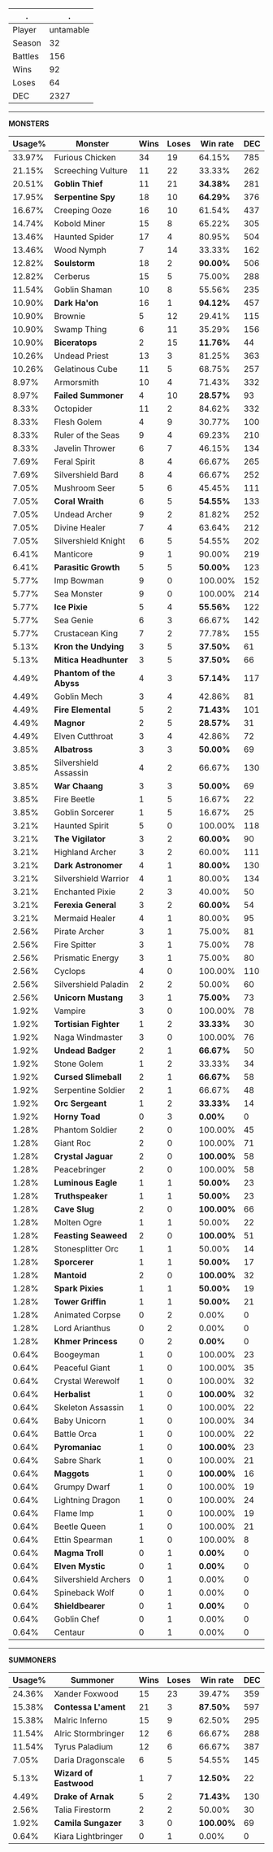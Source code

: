 .|.
|-|-
Player|untamable
Season|32
Battles|156
Wins|92
Loses|64
DEC|2327

---
**MONSTERS**

Usage%|Monster|Wins|Loses|Win rate|DEC|
-|-|-|-|-|-|
33.97%|Furious Chicken|34|19|64.15%|785|
21.15%|Screeching Vulture|11|22|33.33%|262|
20.51%|**Goblin Thief**|11|21|**34.38%**|281|
17.95%|**Serpentine Spy**|18|10|**64.29%**|376|
16.67%|Creeping Ooze|16|10|61.54%|437|
14.74%|Kobold Miner|15|8|65.22%|305|
13.46%|Haunted Spider|17|4|80.95%|504|
13.46%|Wood Nymph|7|14|33.33%|162|
12.82%|**Soulstorm**|18|2|**90.00%**|506|
12.82%|Cerberus|15|5|75.00%|288|
11.54%|Goblin Shaman|10|8|55.56%|235|
10.90%|**Dark Ha'on**|16|1|**94.12%**|457|
10.90%|Brownie|5|12|29.41%|115|
10.90%|Swamp Thing|6|11|35.29%|156|
10.90%|**Biceratops**|2|15|**11.76%**|44|
10.26%|Undead Priest|13|3|81.25%|363|
10.26%|Gelatinous Cube|11|5|68.75%|257|
8.97%|Armorsmith|10|4|71.43%|332|
8.97%|**Failed Summoner**|4|10|**28.57%**|93|
8.33%|Octopider|11|2|84.62%|332|
8.33%|Flesh Golem|4|9|30.77%|100|
8.33%|Ruler of the Seas|9|4|69.23%|210|
8.33%|Javelin Thrower|6|7|46.15%|134|
7.69%|Feral Spirit|8|4|66.67%|265|
7.69%|Silvershield Bard|8|4|66.67%|252|
7.05%|Mushroom Seer|5|6|45.45%|111|
7.05%|**Coral Wraith**|6|5|**54.55%**|133|
7.05%|Undead Archer|9|2|81.82%|252|
7.05%|Divine Healer|7|4|63.64%|212|
7.05%|Silvershield Knight|6|5|54.55%|202|
6.41%|Manticore|9|1|90.00%|219|
6.41%|**Parasitic Growth**|5|5|**50.00%**|123|
5.77%|Imp Bowman|9|0|100.00%|152|
5.77%|Sea Monster|9|0|100.00%|214|
5.77%|**Ice Pixie**|5|4|**55.56%**|122|
5.77%|Sea Genie|6|3|66.67%|142|
5.77%|Crustacean King|7|2|77.78%|155|
5.13%|**Kron the Undying**|3|5|**37.50%**|61|
5.13%|**Mitica Headhunter**|3|5|**37.50%**|66|
4.49%|**Phantom of the Abyss**|4|3|**57.14%**|117|
4.49%|Goblin Mech|3|4|42.86%|81|
4.49%|**Fire Elemental**|5|2|**71.43%**|101|
4.49%|**Magnor**|2|5|**28.57%**|31|
4.49%|Elven Cutthroat|3|4|42.86%|72|
3.85%|**Albatross**|3|3|**50.00%**|69|
3.85%|Silvershield Assassin|4|2|66.67%|130|
3.85%|**War Chaang**|3|3|**50.00%**|69|
3.85%|Fire Beetle|1|5|16.67%|22|
3.85%|Goblin Sorcerer|1|5|16.67%|25|
3.21%|Haunted Spirit|5|0|100.00%|118|
3.21%|**The Vigilator**|3|2|**60.00%**|90|
3.21%|Highland Archer|3|2|60.00%|111|
3.21%|**Dark Astronomer**|4|1|**80.00%**|130|
3.21%|Silvershield Warrior|4|1|80.00%|134|
3.21%|Enchanted Pixie|2|3|40.00%|50|
3.21%|**Ferexia General**|3|2|**60.00%**|54|
3.21%|Mermaid Healer|4|1|80.00%|95|
2.56%|Pirate Archer|3|1|75.00%|81|
2.56%|Fire Spitter|3|1|75.00%|78|
2.56%|Prismatic Energy|3|1|75.00%|80|
2.56%|Cyclops|4|0|100.00%|110|
2.56%|Silvershield Paladin|2|2|50.00%|60|
2.56%|**Unicorn Mustang**|3|1|**75.00%**|73|
1.92%|Vampire|3|0|100.00%|78|
1.92%|**Tortisian Fighter**|1|2|**33.33%**|30|
1.92%|Naga Windmaster|3|0|100.00%|76|
1.92%|**Undead Badger**|2|1|**66.67%**|50|
1.92%|Stone Golem|1|2|33.33%|34|
1.92%|**Cursed Slimeball**|2|1|**66.67%**|58|
1.92%|Serpentine Soldier|2|1|66.67%|48|
1.92%|**Orc Sergeant**|1|2|**33.33%**|14|
1.92%|**Horny Toad**|0|3|**0.00%**|0|
1.28%|Phantom Soldier|2|0|100.00%|45|
1.28%|Giant Roc|2|0|100.00%|71|
1.28%|**Crystal Jaguar**|2|0|**100.00%**|58|
1.28%|Peacebringer|2|0|100.00%|58|
1.28%|**Luminous Eagle**|1|1|**50.00%**|23|
1.28%|**Truthspeaker**|1|1|**50.00%**|23|
1.28%|**Cave Slug**|2|0|**100.00%**|66|
1.28%|Molten Ogre|1|1|50.00%|22|
1.28%|**Feasting Seaweed**|2|0|**100.00%**|51|
1.28%|Stonesplitter Orc|1|1|50.00%|14|
1.28%|**Sporcerer**|1|1|**50.00%**|17|
1.28%|**Mantoid**|2|0|**100.00%**|32|
1.28%|**Spark Pixies**|1|1|**50.00%**|19|
1.28%|**Tower Griffin**|1|1|**50.00%**|21|
1.28%|Animated Corpse|0|2|0.00%|0|
1.28%|Lord Arianthus|0|2|0.00%|0|
1.28%|**Khmer Princess**|0|2|**0.00%**|0|
0.64%|Boogeyman|1|0|100.00%|23|
0.64%|Peaceful Giant|1|0|100.00%|35|
0.64%|Crystal Werewolf|1|0|100.00%|32|
0.64%|**Herbalist**|1|0|**100.00%**|32|
0.64%|Skeleton Assassin|1|0|100.00%|22|
0.64%|Baby Unicorn|1|0|100.00%|34|
0.64%|Battle Orca|1|0|100.00%|22|
0.64%|**Pyromaniac**|1|0|**100.00%**|23|
0.64%|Sabre Shark|1|0|100.00%|21|
0.64%|**Maggots**|1|0|**100.00%**|16|
0.64%|Grumpy Dwarf|1|0|100.00%|19|
0.64%|Lightning Dragon|1|0|100.00%|24|
0.64%|Flame Imp|1|0|100.00%|19|
0.64%|Beetle Queen|1|0|100.00%|21|
0.64%|Ettin Spearman|1|0|100.00%|8|
0.64%|**Magma Troll**|0|1|**0.00%**|0|
0.64%|**Elven Mystic**|0|1|**0.00%**|0|
0.64%|Silvershield Archers|0|1|0.00%|0|
0.64%|Spineback Wolf|0|1|0.00%|0|
0.64%|**Shieldbearer**|0|1|**0.00%**|0|
0.64%|Goblin Chef|0|1|0.00%|0|
0.64%|Centaur|0|1|0.00%|0|

---
**SUMMONERS**

Usage%|Summoner|Wins|Loses|Win rate|DEC|
-|-|-|-|-|-|
24.36%|Xander Foxwood|15|23|39.47%|359|
15.38%|**Contessa L'ament**|21|3|**87.50%**|597|
15.38%|Malric Inferno|15|9|62.50%|295|
11.54%|Alric Stormbringer|12|6|66.67%|288|
11.54%|Tyrus Paladium|12|6|66.67%|387|
7.05%|Daria Dragonscale|6|5|54.55%|145|
5.13%|**Wizard of Eastwood**|1|7|**12.50%**|22|
4.49%|**Drake of Arnak**|5|2|**71.43%**|130|
2.56%|Talia Firestorm|2|2|50.00%|30|
1.92%|**Camila Sungazer**|3|0|**100.00%**|69|
0.64%|Kiara Lightbringer|0|1|0.00%|0|
